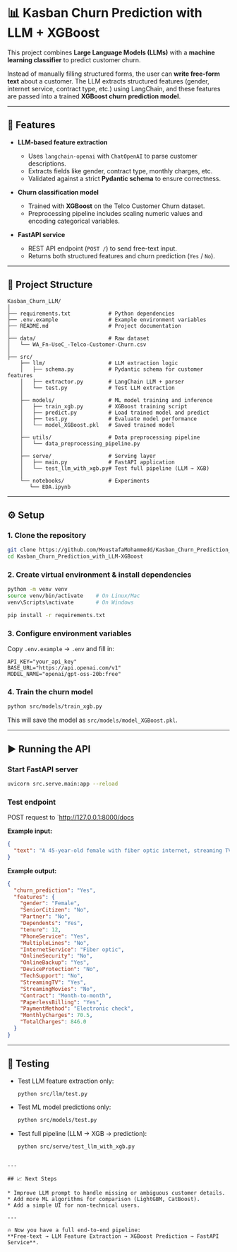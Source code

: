 # 📊 Kasban Churn Prediction with LLM + XGBoost

This project combines **Large Language Models (LLMs)** with a **machine learning classifier** to predict customer churn.

Instead of manually filling structured forms, the user can **write free-form text** about a customer. The LLM extracts structured features (gender, internet service, contract type, etc.) using LangChain, and these features are passed into a trained **XGBoost churn prediction model**.

---

## 🚀 Features

* **LLM-based feature extraction**

  * Uses `langchain-openai` with `ChatOpenAI` to parse customer descriptions.
  * Extracts fields like gender, contract type, monthly charges, etc.
  * Validated against a strict **Pydantic schema** to ensure correctness.

* **Churn classification model**

  * Trained with **XGBoost** on the Telco Customer Churn dataset.
  * Preprocessing pipeline includes scaling numeric values and encoding categorical variables.

* **FastAPI service**

  * REST API endpoint (`POST /`) to send free-text input.
  * Returns both structured features and churn prediction (`Yes` / `No`).

---

## 📂 Project Structure

```
Kasban_Churn_LLM/
│
├── requirements.txt            # Python dependencies
├── .env.example                # Example environment variables
├── README.md                   # Project documentation
│
├── data/                       # Raw dataset
│   └── WA_Fn-UseC_-Telco-Customer-Churn.csv
│
├── src/
    ├── llm/                    # LLM extraction logic
    │   ├── schema.py           # Pydantic schema for customer features
    │   ├── extractor.py        # LangChain LLM + parser
    │   └── test.py             # Test LLM extraction
    │
    ├── models/                 # ML model training and inference
    │   ├── train_xgb.py        # XGBoost training script
    │   ├── predict.py          # Load trained model and predict
    │   ├── test.py             # Evaluate model performance
    │   └── model_XGBoost.pkl   # Saved trained model
    │
    ├── utils/                  # Data preprocessing pipeline
    │   └── data_preprocessing_pipeline.py
    │
    ├── serve/                  # Serving layer
    │   ├── main.py             # FastAPI application
    │   └── test_llm_with_xgb.py# Test full pipeline (LLM → XGB)
    │
    └── notebooks/              # Experiments
       └── EDA.ipynb
```

---

## ⚙️ Setup

### 1. Clone the repository

```bash
git clone https://github.com/MoustafaMohammedd/Kasban_Churn_Prediction_with_LLM-XGBoost.git
cd Kasban_Churn_Prediction_with_LLM-XGBoost
```

### 2. Create virtual environment & install dependencies

```bash
python -m venv venv
source venv/bin/activate    # On Linux/Mac
venv\Scripts\activate       # On Windows

pip install -r requirements.txt
```

### 3. Configure environment variables

Copy `.env.example` → `.env` and fill in:

```env
API_KEY="your_api_key"
BASE_URL="https://api.openai.com/v1"
MODEL_NAME="openai/gpt-oss-20b:free"
```

### 4. Train the churn model

```bash
python src/models/train_xgb.py
```

This will save the model as `src/models/model_XGBoost.pkl`.

---

## ▶️ Running the API

### Start FastAPI server

```bash
uvicorn src.serve.main:app --reload
```

### Test endpoint

POST request to `http://127.0.0.1:8000/docs

**Example input:**

```json
{
  "text": "A 45-year-old female with fiber optic internet, streaming TV, no partner, two dependents, contract month-to-month, paperless billing, tenure 12 months, monthly charges 70.5, total charges 846.0."
}
```

**Example output:**

```json
{
  "churn_prediction": "Yes",
  "features": {
    "gender": "Female",
    "SeniorCitizen": "No",
    "Partner": "No",
    "Dependents": "Yes",
    "tenure": 12,
    "PhoneService": "Yes",
    "MultipleLines": "No",
    "InternetService": "Fiber optic",
    "OnlineSecurity": "No",
    "OnlineBackup": "Yes",
    "DeviceProtection": "No",
    "TechSupport": "No",
    "StreamingTV": "Yes",
    "StreamingMovies": "No",
    "Contract": "Month-to-month",
    "PaperlessBilling": "Yes",
    "PaymentMethod": "Electronic check",
    "MonthlyCharges": 70.5,
    "TotalCharges": 846.0
  }
}
```

---

## 🧪 Testing

* Test LLM feature extraction only:

  ```bash
  python src/llm/test.py
  ```

* Test ML model predictions only:

  ```bash
  python src/models/test.py
  ```

* Test full pipeline (LLM → XGB → prediction):

  ```bash
  python src/serve/test_llm_with_xgb.py
  ```

```

---

## 📈 Next Steps

* Improve LLM prompt to handle missing or ambiguous customer details.
* Add more ML algorithms for comparison (LightGBM, CatBoost).
* Add a simple UI for non-technical users.

---

🔥 Now you have a full end-to-end pipeline:
**Free-text → LLM Feature Extraction → XGBoost Prediction → FastAPI Service**.


